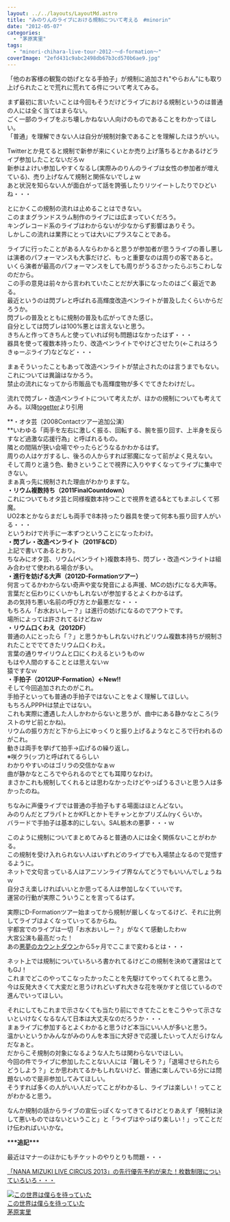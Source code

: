 ```yaml
---
layout: ../../layouts/LayoutMd.astro
title: "みのりんのライブにおける規制について考える　#minorin"
date: "2012-05-07"
categories: 
  - "茅原実里"
tags: 
  - "minori-chihara-live-tour-2012-～d-formation～"
coverImage: "2efd431c9abc2498db67b3cd570b6ae9.jpg"
---
```


「他のお客様の観覧の妨げとなる手拍子」が規制に追加され"やらおん"にも取り上げられたことで荒れに荒れてる件について考えてみる。

まず最初に言いたいことは今回もそうだけどライブにおける規制というのは普通の人には全く当てはまらない。  
ごく一部のライブをぶち壊しかねない人向けのものであることをわかってほしい。  
「普通」を理解できない人は自分が規制対象であることを理解したほうがいい。

Twitterとか見てると規制で新参が来にくいとか売り上げ落ちるとかあるけどライブ参加したことないだろｗ   
新参はよけい参加しやすくなるし(実際みのりんのライブは女性の参加者が増えている)、売り上げなんて規制と関係ないでしょｗ  
あと状況を知らない人が面白がって話を誇張したりリツイートしたりでひどいね・・・

とにかくこの規制の流れは止めることはできない。  
このままグランドスラム制作のライブには広まっていくだろう。  
キングレコード系のライブはわからないが少なからず影響はありそう。  
しかしこの流れは業界にとっては大いにプラスなことである。

ライブに行ったことがある人ならわかると思うが参加者が思うライブの善し悪しは演者のパフォーマンスも大事だけど、もっと重要なのは周りの客であると。  
いくら演者が最高のパフォーマンスをしても周りがうるさかったらぶちこわしなのだから。  
この手の意見は前々から言われていたことだが大事になったのはごく最近である。  
最近というのは閃ブレと呼ばれる高輝度改造ペンライトが普及したくらいからだろうか。  
閃ブレの普及とともに規制の普及も広がってきた感じ。  
自分としては閃ブレは100%悪とは言えないと思う。  
きちんと作ってきちんと使っていれば何も問題はなかったはず・・・  
器具を使って複数本持ったり、改造ペンライトでやけどさせたり(←これはろうきゅーぶライブ)などなど・・・

まぁそういったこともあって改造ペンライトが禁止されたのは言うまでもない。  
これについては異論はなかろう。  
禁止の流れになってから市販品でも高輝度物が多くでてきたわけだし。

流れで閃ブレ・改造ペンライトについて考えたが、ほかの規制についても考えてみる。以降[togetter](http://togetter.com/li/299674)より引用

**・オタ芸（2008Contactツアー追加公演）  
**いわゆる「両手を左右に激しく振る、回転する、腕を振り回す、上半身を反らすなど過激な応援行為」と呼ばれるもの。  
隣との間隔が狭い会場でやったらどうなるかわかるはず。  
周りの人はケガするし、後ろの人からすれば邪魔になって前がよく見えない。  
そして周りと違う色、動きということで視界に入りやすくなってライブに集中できない。  
まぁ真っ先に規制された理由がわかりますな。  
**・リウム複数持ち（2011FinalCountdown）**  
これについてもオタ芸と同様複数本持つことで視界を遮る&とてもまぶしくて邪魔。  
UO2本とかならまだしも両手で8本持ったり器具を使って何本も振り回す人がいる・・・  
というわけで片手に一本ずつということになったわけ。  
**・閃ブレ・改造ペンライト（2011F&CD）**  
上記で書いてあるとおり。  
ちなみにオタ芸、リウム(ペンライト)複数本持ち、閃ブレ・改造ペンライトは組み合わせて使われる場合が多い。  
**・進行を妨げる大声（2012D-Formationツアー）**  
何言ってるかわからない奇声や変な発音による声援、MCの妨げになる大声等。  
言葉だと伝わりにくいかもしれないが参加するとよくわかるはず。  
あの気持ち悪い名前の呼び方とか最悪だな・・・  
もちろん「お水おいしー？」は進行の妨げになるのでアウトです。  
場所によっては許されてるけどねｗ  
**・リウム口くわえ（2012DF）**  
普通の人にとったら「？」と思うかもしれないけれどリウム複数本持ちが規制されたことででてきたリウム口くわえ。  
言葉の通りサイリウムと口にくわえるというものｗ  
もはや人間のすることとは思えないｗ  
猿ですなｗ  
**・手拍子（2012UP-Formation）←New!!**  
そして今回追加されたのがこれ。  
手拍子といっても普通の手拍子ではないことをよく理解してほしい。  
もちろんPPPHは禁止ではない。  
これも実際に遭遇した人しかわからないと思うが、曲中にある静かなところ(ラストのサビ前とかね)。  
リウムの振り方だと下から上にゆっくりと振り上げるようなところで行われるのがこれ。  
動きは両手を挙げて拍手→広げるの繰り返し。  
※咲クラ(ップ)と呼ばれてるらしい  
わかりやすいのはゴリラの交信かなぁｗ  
曲が静かなところでやられるのでとても耳障りなわけ。  
まさかこれも規制してくれるとは思わなかったけどやっぱうるさいと思う人は多かったのね。

ちなみに声優ライブでは普通の手拍子もする場面はほとんどない。  
みのりんだとプラパトとかKFLとかトモチャンとかプリズム(ryくらいか。  
バラードで手拍子は基本的にしない。SAL栃木の悪夢・・・ｗ

このように規制についてまとめてみると普通の人には全く関係ないことがわかる。  
この規制を受け入れられない人はいずれどのライブでも入場禁止なるので覚悟するように。  
ネットで文句言っている人はアニソンライブ界なんてどうでもいいんでしょうねｗ  
自分さえ楽しければいいとか思ってる人は参加しなくていいです。  
運営の行動が実際こういうことを言ってるはず。

実際にD-Formationツアー始まってから規制が厳しくなってるけど、それに比例してライブはよくなっていってるからね。  
宇都宮でのライブは一切「お水おいしー？」がなくて感動したわｗ  
大宮公演も最高だった！  
あの[悪夢のカウントダウン](//mizuka123.net/2012/01/02/post451/)から5ヶ月でここまで変わるとは・・・

ネット上では規制についていろいろ書かれてるけどこの規制を決めて運営はとてもGJ！  
これまでどこのやってこなったかったことを先駆けてやってくれてると思う。  
今は反発大きくて大変だと思うけれどいずれ大きな花を咲かすと信じているので進んでいってほしい。

それにしてもこれまで示さなくても当たり前にできてたことをこうやって示さないといけなくなるなんて日本は大丈夫なのだろうか・・・  
まぁライブに参加するとよくわかると思うけど本当にいい人が多いと思う。  
温かいというかみんながみのりんを本当に大好きで応援したいって人だらけなんだなぁと。  
だからこそ規制の対象になるような人たちは関わらないでほしい。  
今回の件でライブに参加したことない人には「難しそう？」「退場させられたらどうしよう？」とか思われてるかもしれないけど、普通に楽しんでいる分には問題ないので是非参加してみてほしい。  
そうすれば多くの人がいい人だってことがわかるし、ライブは楽しい！ってことがわかると思う。

なんか規制の話からライブの宣伝っぽくなってきてるけどとりあえず「規制は決して悪いものではないということ」と「ライブはやっぱり楽しい！」ってことだけ伝わればいいかな。

**\*\*\*追記\*\*\***

  
最近はマナーのほかにもチケットのやりとりも問題・・・

[「NANA MIZUKI LIVE CIRCUS 2013」の先行優先予約が来た！枚数制限についていろいろ・・・](//mizuka123.net/3123/ "「NANA MIZUKI LIVE CIRCUS 2013」の先行優先予約が来た！枚数制限についていろいろ・・・ へのパーマリンク")

[![この世界は僕らを待っていた](images/41Wnkc%2BfBiL._SL160_.jpg)  
この世界は僕らを待っていた  
茅原実里](https://www.amazon.co.jp/exec/obidos/ASIN/B00BEZSJZI/mizuka123-22/ref=nosim)

